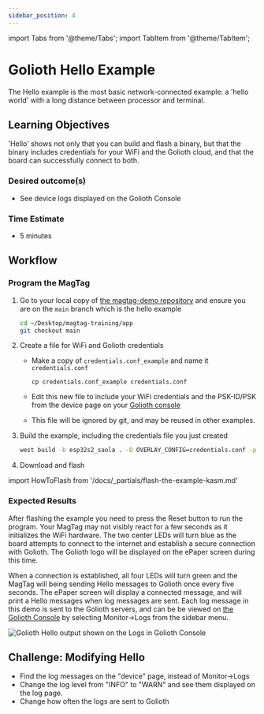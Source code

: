 ```yaml
---
sidebar_position: 4
---
```


import Tabs from '@theme/Tabs';
import TabItem from '@theme/TabItem';

# Golioth Hello Example

The Hello example is the most basic network-connected example: a 'hello world' with a long distance between processor and terminal. 

## Learning Objectives

'Hello' shows not only that you can build and flash a binary, but that the binary includes credentials for your WiFi and the Golioth cloud, and that the board can successfully connect to both.

### Desired outcome(s)
* See device logs displayed on the Golioth Console 

### Time Estimate
* 5 minutes

## Workflow

### Program the MagTag

1. Go to your local copy of [the magtag-demo repository](https://github.com/golioth/magtag-demo) and ensure you are on the `main` branch which is the hello example

    ```bash
    cd ~/Desktop/magtag-training/app
    git checkout main
    ```

2. Create a file for WiFi and Golioth credentials

    * Make a copy of `credentials.conf_example` and name it `credentials.conf`

        ```
        cp credentials.conf_example credentials.conf
        ```

    * Edit this new file to include your WiFi credentials and the PSK-ID/PSK from the device page on your [Golioth console](https://console.golioth.io/)
    * This file will be ignored by git, and may be reused in other examples.

3. Build the example, including the credentials file you just created

    ```bash
    west build -b esp32s2_saola . -D OVERLAY_CONFIG=credentials.conf -p
    ```

4. Download and flash

import HowToFlash from '/docs/\_partials/flash-the-example-kasm.md'

<HowToFlash/>

### Expected Results

After flashing the example you need to press the Reset button to run the program. Your MagTag may not visibly react for a few seconds as it initializes the WiFi hardware. The two center LEDs will turn blue as the board attempts to connect to the internet and establish a secure connection with Golioth. The Golioth logo will be displayed on the ePaper screen during this time.

When a connection is established, all four LEDs will turn green and the MagTag will being sending Hello messages to Golioth once every five seconds. The ePaper screen will display a connected message, and will print a Hello messages when log messages are sent. Each log message in this demo is sent to the Golioth servers, and can be be viewed on [the Golioth Console](https://console.golioth.io/) by selecting Monitor&rarr;Logs from the sidebar menu.

![Golioth Hello output shown on the Logs in Golioth Console](../assets/golioth-hello.png)

## Challenge: Modifying Hello

* Find the log messages on the "device" page, instead of Monitor&rarr;Logs
* Change the log level from "INFO" to "WARN" and see them displayed on the log page.
* Change how often the logs are sent to Golioth
